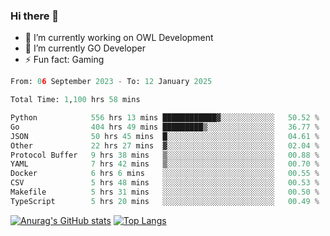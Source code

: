 ### Hi there 👋 

- 🔭 I’m currently working on OWL Development
- 🌱 I’m currently GO Developer
-  ⚡ Fun fact: Gaming
  
  <!--
- 👯 I’m looking to collaborate on ...
- 🤔 I’m looking for help with ...
- 💬 Ask me about ...
- 📫 How to reach me: ...
- 😄 Pronouns: ...
-->

<!--START_SECTION:waka-->

```python
From: 06 September 2023 - To: 12 January 2025

Total Time: 1,100 hrs 58 mins

Python            556 hrs 13 mins ████████████▓░░░░░░░░░░░░   50.52 %
Go                404 hrs 49 mins █████████▒░░░░░░░░░░░░░░░   36.77 %
JSON              50 hrs 45 mins  █░░░░░░░░░░░░░░░░░░░░░░░░   04.61 %
Other             22 hrs 27 mins  ▓░░░░░░░░░░░░░░░░░░░░░░░░   02.04 %
Protocol Buffer   9 hrs 38 mins   ▒░░░░░░░░░░░░░░░░░░░░░░░░   00.88 %
YAML              7 hrs 42 mins   ▒░░░░░░░░░░░░░░░░░░░░░░░░   00.70 %
Docker            6 hrs 6 mins    ░░░░░░░░░░░░░░░░░░░░░░░░░   00.55 %
CSV               5 hrs 48 mins   ░░░░░░░░░░░░░░░░░░░░░░░░░   00.53 %
Makefile          5 hrs 31 mins   ░░░░░░░░░░░░░░░░░░░░░░░░░   00.50 %
TypeScript        5 hrs 20 mins   ░░░░░░░░░░░░░░░░░░░░░░░░░   00.49 %
```

<!--END_SECTION:waka-->

[![Anurag's GitHub stats](https://github-readme-stats.vercel.app/api?username=aebalz&show_icons=true&theme=codeSTACKr)](https://github.com/anuraghazra/github-readme-stats)
[![Top Langs](https://github-readme-stats.vercel.app/api/top-langs/?username=aebalz&layout=compact&card_width=350&theme=codeSTACKr)](https://github.com/anuraghazra/github-readme-stats)
<!-- [![Readme Card](https://github-readme-stats.vercel.app/api/pin/?username=aebalz&repo=go-gin-gone&show_owner=true)](https://github.com/anuraghazra/github-readme-stats)-->
